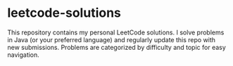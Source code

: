 # leetcode-solutions
This repository contains my personal LeetCode solutions. I solve problems in Java (or your preferred language) and regularly update this repo with new submissions. Problems are categorized by difficulty and topic for easy navigation.
